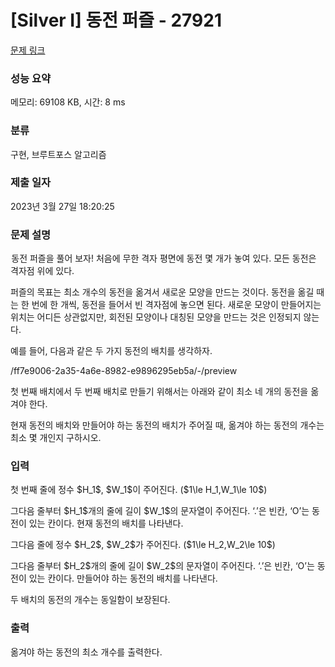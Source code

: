 # [Silver I] 동전 퍼즐 - 27921 

[문제 링크](https://www.acmicpc.net/problem/27921) 

### 성능 요약

메모리: 69108 KB, 시간: 8 ms

### 분류

구현, 브루트포스 알고리즘

### 제출 일자

2023년 3월 27일 18:20:25

### 문제 설명

<p> 동전 퍼즐을 풀어 보자! 처음에 무한 격자 평면에 동전 몇 개가 놓여 있다. 모든 동전은 격자점 위에 있다.</p>

<p>퍼즐의 목표는 최소 개수의 동전을 옮겨서 새로운 모양을 만드는 것이다. 동전을 옮길 때는 한 번에 한 개씩, 동전을 들어서 빈 격자점에 놓으면 된다. 새로운 모양이 만들어지는 위치는 어디든 상관없지만, 회전된 모양이나 대칭된 모양을 만드는 것은 인정되지 않는다.</p>

<p>예를 들어, 다음과 같은 두 가지 동전의 배치를 생각하자.</p>

/ff7e9006-2a35-4a6e-8982-e9896295eb5a/-/preview

<p>첫 번째 배치에서 두 번째 배치로 만들기 위해서는 아래와 같이 최소 네 개의 동전을 옮겨야 한다.</p>

<p>현재 동전의 배치와 만들어야 하는 동전의 배치가 주어질 때, 옮겨야 하는 동전의 개수는 최소 몇 개인지 구하시오.</p>

### 입력 

 <p>첫 번째 줄에 정수 $H_1$, $W_1$이 주어진다. ($1\le H_1,W_1\le 10$)</p>
 <p>그다음 줄부터 $H_1$개의 줄에 길이 $W_1$의 문자열이 주어진다. ‘.’은 빈칸, ‘O’는 동전이 있는 칸이다. 현재 동전의 배치를 나타낸다.</p>
 <p>그다음 줄에 정수 $H_2$, $W_2$가 주어진다. ($1\le H_2,W_2\le 10$)</p>
 <p>그다음 줄부터 $H_2$개의 줄에 길이 $W_2$의 문자열이 주어진다. ‘.’은 빈칸, ‘O’는 동전이 있는 칸이다. 만들어야 하는 동전의 배치를 나타낸다.</p>
 <p>두 배치의 동전의 개수는 동일함이 보장된다.</p>
    

### 출력 
 <p>옮겨야 하는 동전의 최소 개수를 출력한다.</p>

